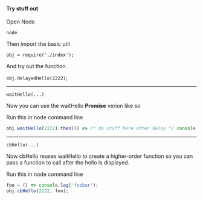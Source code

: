 #### Try stuff out

Open Node

`node`

Then import the basic util

`obj = require('./index');`

And try out the function.

`obj.delayedHello(2222)`;

---

`waitHello(...)`

Now you can use the waitHello **Promise** verion like so

Run this in node command line
```javascript
obj.waitHello(2222).then(() => /* do stuff here after delay */ console.log('world!'));
```


---

`cbHello(...)`

Now cbHello reuses waitHello to create a higher-order function so you can pass a function to call after the hello is displayed.

Run this in node command line
```javascript
foo = () => console.log('foobar');
obj.cbHello(2222, foo);
```